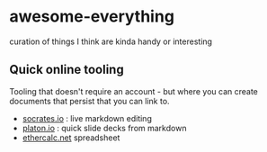 # awesome-everything
curation of things I think are kinda handy or interesting


## Quick online tooling

Tooling that doesn't require an account - but where you can create documents that persist that you can link to. 

* [socrates.io](http://socrates.io) : live markdown editing
* [platon.io](http://platon.io) : quick slide decks from markdown
* [ethercalc.net](https://ethercalc.net)  spreadsheet
